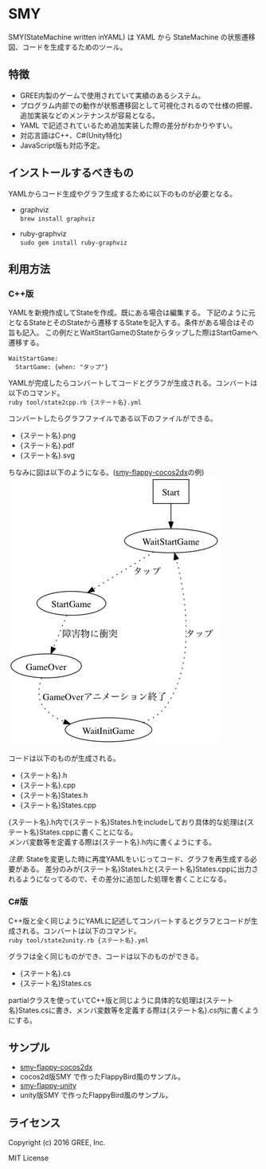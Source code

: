 # SMY

SMY(StateMachine written inYAML) は YAML から StateMachine の状態遷移図、コードを生成するためのツール。

## 特徴

- GREE内製のゲームで使用されていて実績のあるシステム。
- プログラム内部での動作が状態遷移図として可視化されるので仕様の把握、追加実装などのメンテナンスが容易となる。
- YAML で記述されているため追加実装した際の差分がわかりやすい。
- 対応言語はC++、C#(Unity特化)
 - JavaScript版も対応予定。

## インストールするべきもの
YAMLからコード生成やグラフ生成するために以下のものが必要となる。

- graphviz  
`brew install graphviz`

- ruby-graphviz  
`sudo gem install ruby-graphviz`

## 利用方法
### C++版
YAMLを新規作成してStateを作成。既にある場合は編集する。
下記のように元となるStateとそのStateから遷移するStateを記入する。条件がある場合はその旨も記入。
この例だとWaitStartGameのStateからタップした際はStartGameへ遷移する。
```
WaitStartGame:
  StartGame: {when: "タップ"}
```

YAMLが完成したらコンバートしてコードとグラフが生成される。コンバートは以下のコマンド。  
`ruby tool/state2cpp.rb {ステート名}.yml`


コンバートしたらグラフファイルである以下のファイルができる。

- {ステート名}.png
- {ステート名}.pdf
- {ステート名}.svg

ちなみに図は以下のようになる。([smy-flappy-cocos2dx](https://github.com/gree/smy-flappy-cocos2dx)の例)
![](https://raw.githubusercontent.com/gree/smy-flappy-cocos2dx/master/StateMachine/Main.png)

コードは以下のものが生成される。

- {ステート名}.h
- {ステート名}.cpp
- {ステート名}States.h
- {ステート名}States.cpp

{ステート名}.h内で{ステート名}States.hをincludeしており具体的な処理は{ステート名}States.cppに書くことになる。  
メンバ変数等を定義する際は{ステート名}.h内に書くようにする。

*注意*: Stateを変更した時に再度YAMLをいじってコード、グラフを再生成する必要がある。
差分のみが{ステート名}States.hと{ステート名}States.cppに出力されるようになってるので、その差分に追加した処理を書くことになる。

### C#版
C++版と全く同じようにYAMLに記述してコンバートするとグラフとコードが生成される。コンバートは以下のコマンド。  
`ruby tool/state2unity.rb {ステート名}.yml`

グラフは全く同じものができ、コードは以下のものができる。
- {ステート名}.cs
- {ステート名}States.cs

partialクラスを使っていてC++版と同じように具体的な処理は{ステート名}States.csに書き、メンバ変数等を定義する際は{ステート名}.cs内に書くようにする。

## サンプル
- [smy-flappy-cocos2dx](https://github.com/gree/smy-flappy-cocos2dx)
 - cocos2d版SMY で作ったFlappyBird風のサンプル。
- [smy-flappy-unity](https://github.com/gree/smy-flappy-unity)
 - unity版SMY で作ったFlappyBird風のサンプル。

## ライセンス

Copyright (c) 2016 GREE, Inc.

MIT License
